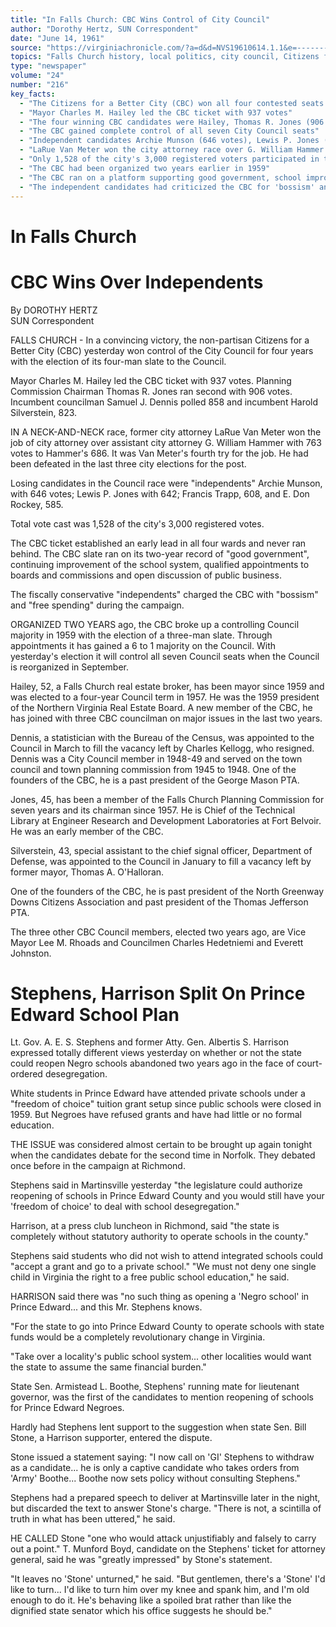 ```yaml
---
title: "In Falls Church: CBC Wins Control of City Council"
author: "Dorothy Hertz, SUN Correspondent"
date: "June 14, 1961"
source: "https://virginiachronicle.com/?a=d&d=NVS19610614.1.1&e=-------en-20--1--txt-txIN--------"
topics: "Falls Church history, local politics, city council, Citizens for a Better City, elections, CBC"
type: "newspaper"
volume: "24"
number: "216"
key_facts:
  - "The Citizens for a Better City (CBC) won all four contested seats in the Falls Church city election on June 13, 1961"
  - "Mayor Charles M. Hailey led the CBC ticket with 937 votes"
  - "The four winning CBC candidates were Hailey, Thomas R. Jones (906 votes), Samuel J. Dennis (858 votes), and Harold Silverstein (823 votes)"
  - "The CBC gained complete control of all seven City Council seats"
  - "Independent candidates Archie Munson (646 votes), Lewis P. Jones (642 votes), Francis Trapp (608 votes), and E. Don Rockey (585 votes) were defeated"
  - "LaRue Van Meter won the city attorney race over G. William Hammer by 763 to 686 votes"
  - "Only 1,528 of the city's 3,000 registered voters participated in the election"
  - "The CBC had been organized two years earlier in 1959"
  - "The CBC ran on a platform supporting good government, school improvement, and qualified appointments"
  - "The independent candidates had criticized the CBC for 'bossism' and 'free spending'"
---
```


# In Falls Church
# CBC Wins Over Independents

By DOROTHY HERTZ  
SUN Correspondent

FALLS CHURCH - In a convincing victory, the non-partisan Citizens for a Better City (CBC) yesterday won control of the City Council for four years with the election of its four-man slate to the Council.

Mayor Charles M. Hailey led the CBC ticket with 937 votes. Planning Commission Chairman Thomas R. Jones ran second with 906 votes. Incumbent councilman Samuel J. Dennis polled 858 and incumbent Harold Silverstein, 823.

IN A NECK-AND-NECK race, former city attorney LaRue Van Meter won the job of city attorney over assistant city attorney G. William Hammer with 763 votes to Hammer's 686. It was Van Meter's fourth try for the job. He had been defeated in the last three city elections for the post.

Losing candidates in the Council race were "independents" Archie Munson, with 646 votes; Lewis P. Jones with 642; Francis Trapp, 608, and E. Don Rockey, 585.

Total vote cast was 1,528 of the city's 3,000 registered votes.

The CBC ticket established an early lead in all four wards and never ran behind. The CBC slate ran on its two-year record of "good government", continuing improvement of the school system, qualified appointments to boards and commissions and open discussion of public business.

The fiscally conservative "independents" charged the CBC with "bossism" and "free spending" during the campaign.

ORGANIZED TWO YEARS ago, the CBC broke up a controlling Council majority in 1959 with the election of a three-man slate. Through appointments it has gained a 6 to 1 majority on the Council. With yesterday's election it will control all seven Council seats when the Council is reorganized in September.

Hailey, 52, a Falls Church real estate broker, has been mayor since 1959 and was elected to a four-year Council term in 1957. He was the 1959 president of the Northern Virginia Real Estate Board. A new member of the CBC, he has joined with three CBC councilman on major issues in the last two years.

Dennis, a statistician with the Bureau of the Census, was appointed to the Council in March to fill the vacancy left by Charles Kellogg, who resigned. Dennis was a City Council member in 1948-49 and served on the town council and town planning commission from 1945 to 1948. One of the founders of the CBC, he is a past president of the George Mason PTA.

Jones, 45, has been a member of the Falls Church Planning Commission for seven years and its chairman since 1957. He is Chief of the Technical Library at Engineer Research and Development Laboratories at Fort Belvoir. He was an early member of the CBC.

Silverstein, 43, special assistant to the chief signal officer, Department of Defense, was appointed to the Council in January to fill a vacancy left by former mayor, Thomas A. O'Halloran.

One of the founders of the CBC, he is past president of the North Greenway Downs Citizens Association and past president of the Thomas Jefferson PTA.

The three other CBC Council members, elected two years ago, are Vice Mayor Lee M. Rhoads and Councilmen Charles Hedetniemi and Everett Johnston.

# Stephens, Harrison Split On Prince Edward School Plan

Lt. Gov. A. E. S. Stephens and former Atty. Gen. Albertis S. Harrison expressed totally different views yesterday on whether or not the state could reopen Negro schools abandoned two years ago in the face of court-ordered desegregation.

White students in Prince Edward have attended private schools under a "freedom of choice" tuition grant setup since public schools were closed in 1959. But Negroes have refused grants and have had little or no formal education.

THE ISSUE was considered almost certain to be brought up again tonight when the candidates debate for the second time in Norfolk. They debated once before in the campaign at Richmond.

Stephens said in Martinsville yesterday "the legislature could authorize reopening of schools in Prince Edward County and you would still have your 'freedom of choice' to deal with school desegregation."

Harrison, at a press club luncheon in Richmond, said "the state is completely without statutory authority to operate schools in the county."

Stephens said students who did not wish to attend integrated schools could "accept a grant and go to a private school." "We must not deny one single child in Virginia the right to a free public school education," he said.

HARRISON said there was "no such thing as opening a 'Negro school' in Prince Edward... and this Mr. Stephens knows.

"For the state to go into Prince Edward County to operate schools with state funds would be a completely revolutionary change in Virginia.

"Take over a locality's public school system... other localities would want the state to assume the same financial burden."

State Sen. Armistead L. Boothe, Stephens' running mate for lieutenant governor, was the first of the candidates to mention reopening of schools for Prince Edward Negroes.

Hardly had Stephens lent support to the suggestion when state Sen. Bill Stone, a Harrison supporter, entered the dispute.

Stone issued a statement saying: "I now call on 'GI' Stephens to withdraw as a candidate... he is only a captive candidate who takes orders from 'Army' Boothe... Boothe now sets policy without consulting Stephens."

Stephens had a prepared speech to deliver at Martinsville later in the night, but discarded the text to answer Stone's charge. "There is not, a scintilla of truth in what has been uttered," he said.

HE CALLED Stone "one who would attack unjustifiably and falsely to carry out a point." T. Munford Boyd, candidate on the Stephens' ticket for attorney general, said he was "greatly impressed" by Stone's statement.

"It leaves no 'Stone' unturned," he said. "But gentlemen, there's a 'Stone' I'd like to turn... I'd like to turn him over my knee and spank him, and I'm old enough to do it. He's behaving like a spoiled brat rather than like the dignified state senator which his office suggests he should be." 